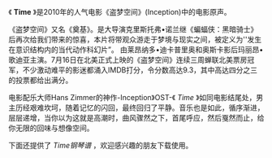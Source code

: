 

《 **Time** 》是2010年的人气电影《盗梦空间》(Inception)中的电影原声。

《盗梦空间》又名《奠基》。是大导演克里斯托弗•诺兰继《蝙蝠侠：黑暗骑士》后再次给我们带来的惊喜，本片将带观众游走于梦境与现实之间，被定义为''发生在意识结构内的当代动作科幻片”。
由莱昂纳多•迪卡普里奥和奥斯卡影后玛丽昂•歌迪亚主演。7月16日在北美正式上映的《盗梦空间》连续三周蝉联北美票房冠军，不少激动难平的影迷都涌入IMDB打分，令分数高达9.3，其中高达四分之三的投票都给出满分。

电影配乐大师Hans Zimmer的神作-Inception》OST-《 _Time_
》如同电影结尾处，男主历经艰难坎坷，随着记忆的闪回，最终回归了平静。音乐也是如此，循序渐进，层层递增，当你以为这就是高潮时，曲风骤然之下，首尾呼应，然后戛然而止，给你无限的回味与想像空间。

下面还提供了 _Time钢琴谱_ ，欢迎感兴趣的朋友下载使用。

